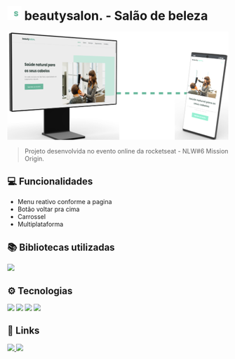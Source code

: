 # <a href = "https://carloscunha611.github.io/beautysalon/" target = 'blank'> <img src = "./assets/favicon.png"></a> beautysalon. - Salão de beleza

![preview](./.github/preview.png)

> Projeto desenvolvida no evento online da rocketseat - NLW#6 Mission Origin.

## 💻 Funcionalidades

- Menu reativo conforme a pagina
- Botão voltar pra cima
- Carrossel
- Multiplataforma

## 📚 Bibliotecas utilizadas

<a href = "https://swiperjs.com/" target ="blank">
<img src="https://img.shields.io/badge/Swiper%20-323330?style=for-the-badge&logo=swiper&logoColor=blue" /></a>

## ⚙ Tecnologias

<img src="https://cdn.jsdelivr.net/gh/devicons/devicon/icons/html5/html5-original.svg" width = 40/> <img src="https://cdn.jsdelivr.net/gh/devicons/devicon/icons/css3/css3-original.svg" width = 40/> <img src="https://cdn.jsdelivr.net/gh/devicons/devicon/icons/javascript/javascript-plain.svg" width = 40 /> <img src="https://cdn.jsdelivr.net/gh/devicons/devicon/icons/git/git-original.svg" width = 40/>

## 🔗 Links

<a href = "https://t.me/Carloscunha611" target = '_blank'><img src='https://img.shields.io/badge/Telegram-2CA5E0?style=for-the-badge&logo=telegram&logoColor=white' target = '_blank' > <a href = "https://www.linkedin.com/in/carloscunha611/" target = '_blank'><img src="https://img.shields.io/badge/LinkedIn-0077B5?style=for-the-badge&logo=linkedin&logoColor=white"/></a>
